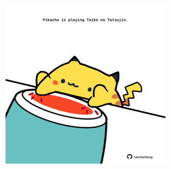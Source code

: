 <!-- built at 09/06/2024, 10:00:36 UTC -->
<p align="center">
  <img width="500" height="500" src="./ReadmeImage.svg">
</p>
